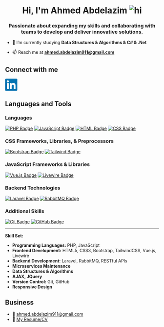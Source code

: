 <h1 align="center">Hi, I'm Ahmed Abdelazim <img src="https://user-images.githubusercontent.com/1303154/88677602-1635ba80-d120-11ea-84d8-d263ba5fc3c0.gif" width="28px" height="28px" alt="hi"></h1>
<h3 align="center">Passionate about expanding my skills and collaborating with teams to develop and deliver innovative solutions.</h3>

- 🌱 I’m currently studying **Data Structures & Algorithms & C# & .Net**

- 📫 Reach me at **ahmed.abdelazim911@gmail.com**

## Connect with me
<a href="www.linkedin.com/in/ahmed-aesoliman" target="blank"><img align="center" src="./linkedin-logo.png" alt="AhmedAESoliman" height="40" width="40" /></a>

## Languages and Tools

### Languages
[![PHP Badge](https://img.shields.io/badge/-PHP-777BB4?style=for-the-badge&labelColor=black&logo=php&logoColor=777BB4)](#)
[![JavaScript Badge](https://img.shields.io/badge/-JavaScript-F7DF1E?style=for-the-badge&labelColor=black&logo=javascript&logoColor=F7DF1E)](#)
[![HTML Badge](https://img.shields.io/badge/-HTML-E34F26?style=for-the-badge&labelColor=black&logo=html5&logoColor=E34F26)](#)
[![CSS Badge](https://img.shields.io/badge/-CSS-1572B6?style=for-the-badge&labelColor=black&logo=css3&logoColor=1572B6)](#)

### CSS Frameworks, Libraries, & Preprocessors
[![Bootstrap Badge](https://img.shields.io/badge/-Bootstrap-7952B3?style=for-the-badge&labelColor=black&logo=bootstrap&logoColor=7952B3)](#)
[![Tailwind Badge](https://img.shields.io/badge/-Tailwind_CSS-38B2AC?style=for-the-badge&labelColor=black&logo=tailwind-css&logoColor=38B2AC)](#)

### JavaScript Frameworks & Libraries
[![Vue.js Badge](https://img.shields.io/badge/-Vue.js-4FC08D?style=for-the-badge&labelColor=black&logo=vue.js&logoColor=4FC08D)](#)
[![Livewire Badge](https://img.shields.io/badge/-Livewire-4A148C?style=for-the-badge&labelColor=black&logo=livewire&logoColor=4A148C)](#)

### Backend Technologies
[![Laravel Badge](https://img.shields.io/badge/-Laravel-FF2D20?style=for-the-badge&labelColor=black&logo=laravel&logoColor=FF2D20)](#)
[![RabbitMQ Badge](https://img.shields.io/badge/-RabbitMQ-FF6600?style=for-the-badge&labelColor=black&logo=rabbitmq&logoColor=FF6600)](#)

### Additional Skills
[![Git Badge](https://img.shields.io/badge/-Git-F05032?style=for-the-badge&labelColor=black&logo=git&logoColor=F05032)](#)
[![GitHub Badge](https://img.shields.io/badge/-GitHub-181717?style=for-the-badge&labelColor=black&logo=github&logoColor=181717)](#)

---

**Skill Set:**

- **Programming Languages:** PHP, JavaScript
- **Frontend Development:** HTML5, CSS3, Bootstrap, TailwindCSS, Vue.js, Livewire
- **Backend Development:** Laravel, RabbitMQ, RESTful APIs
- **Microservices Maintenance**
- **Data Structures & Algorithms**
- **AJAX, JQuery**
- **Version Control:** Git, GitHub
- **Responsive Design**



## Business
- :email: ahmed.abdelazim911@gmail.com
- :paperclip: [My Resume/CV](https://github.com/Ahmed-AESoliman/Ahmed-AESoliman/blob/main/AhmedAESolimanResume.pdf)
